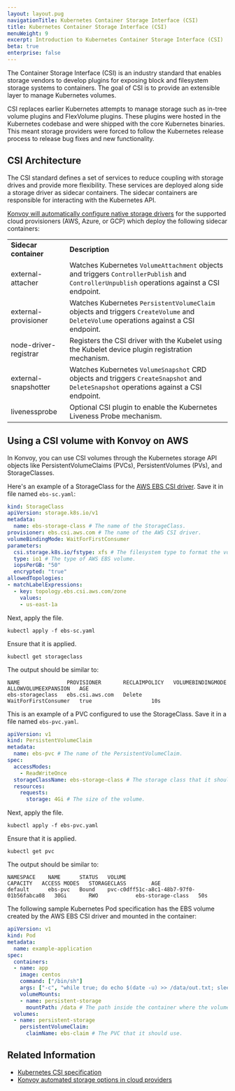 ```yaml
---
layout: layout.pug
navigationTitle: Kubernetes Container Storage Interface (CSI)
title: Kubernetes Container Storage Interface (CSI)
menuWeight: 9
excerpt: Introduction to Kubernetes Container Storage Interface (CSI)
beta: true
enterprise: false
---
```


<!-- markdownlint-disable MD030 -->

The Container Storage Interface (CSI) is an industry standard that enables storage vendors to develop plugins for exposing block and filesystem storage systems to containers. The goal of CSI is to provide an extensible layer to manage Kubernetes volumes.

CSI replaces earlier Kubernetes attempts to manage storage such as in-tree volume plugins and FlexVolume plugins. These plugins were hosted in the Kubernetes codebase and were shipped with the core Kubernetes binaries. This meant storage providers were forced to follow the Kubernetes release process to release bug fixes and new functionality.

## CSI Architecture

The CSI standard defines a set of services to reduce coupling with storage drives and provide more flexibility. These services are deployed along side a storage driver as sidecar containers. The sidecar containers are responsible for interacting with the Kubernetes API.

[Konvoy will automatically configure native storage drivers][automated-storage] for the supported cloud provisioners (AWS, Azure, or GCP) which deploy the following sidecar containers:

<table>
  <tr>
   <td><strong>Sidecar container</strong>
   </td>
   <td><strong>Description</strong>
   </td>
  </tr>
  <tr>
   <td>external-attacher
   </td>
   <td>Watches Kubernetes <code>VolumeAttachment</code> objects and triggers <code>ControllerPublish</code> and <code>ControllerUnpublish</code> operations against a CSI endpoint.
   </td>
  </tr>
  <tr>
   <td>external-provisioner
   </td>
   <td>Watches Kubernetes <code>PersistentVolumeClaim</code> objects and triggers <code>CreateVolume</code> and <code>DeleteVolume</code> operations against a CSI endpoint.
   </td>
  </tr>
  <tr>
   <td>node-driver-registrar
   </td>
   <td>Registers the CSI driver with the Kubelet using the Kubelet device plugin registration mechanism.
   </td>
  </tr>
  <tr>
   <td>external-snapshotter
   </td>
   <td>Watches Kubernetes <code>VolumeSnapshot</code> CRD objects and triggers <code>CreateSnapshot</code> and <code>DeleteSnapshot</code> operations against a CSI endpoint.
   </td>
  </tr>
  <tr>
   <td>livenessprobe
   </td>
   <td>Optional CSI plugin to enable the Kubernetes Liveness Probe mechanism.
   </td>
  </tr>
</table>

## Using a CSI volume with Konvoy on AWS

In Konvoy, you can use CSI volumes through the Kubernetes storage API objects like PersistentVolumeClaims (PVCs), PersistentVolumes (PVs), and StorageClasses.

Here's an example of a StorageClass for the [AWS EBS CSI driver][aws-ebs-csi-driver]. Save it in file named `ebs-sc.yaml`:

```yaml
kind: StorageClass
apiVersion: storage.k8s.io/v1
metadata:
  name: ebs-storage-class # The name of the StorageClass.
provisioner: ebs.csi.aws.com # The name of the AWS CSI driver.
volumeBindingMode: WaitForFirstConsumer
parameters:
  csi.storage.k8s.io/fstype: xfs # The filesystem type to format the volume.
  type: io1 # The type of AWS EBS volume.
  iopsPerGB: "50"
  encrypted: "true"
allowedTopologies:
- matchLabelExpressions:
  - key: topology.ebs.csi.aws.com/zone
    values:
    - us-east-1a
```

Next, apply the file.

```shell
kubectl apply -f ebs-sc.yaml
```

Ensure that it is applied.

```shell
kubectl get storageclass
```

The output should be similar to:

```shell
NAME               PROVISIONER       RECLAIMPOLICY   VOLUMEBINDINGMODE      ALLOWVOLUMEEXPANSION   AGE
ebs-storageclass   ebs.csi.aws.com   Delete          WaitForFirstConsumer   true                   10s
```

This is an example of a PVC configured to use the StorageClass. Save it in a file named `ebs-pvc.yaml`.

```yaml
apiVersion: v1
kind: PersistentVolumeClaim
metadata:
  name: ebs-pvc # The name of the PersistentVolumeClaim.
spec:
  accessModes:
    - ReadWriteOnce
  storageClassName: ebs-storage-class # The storage class that it should use.
  resources:
    requests:
      storage: 4Gi # The size of the volume.
```

Next, apply the file.

```shell
kubectl apply -f ebs-pvc.yaml
```

Ensure that it is applied.

```shell
kubectl get pvc
```

The output should be similar to:

```shell
NAMESPACE    NAME      STATUS   VOLUME                                     CAPACITY   ACCESS MODES   STORAGECLASS        AGE
default      ebs-pvc   Bound    pvc-c0dff51c-a8c1-48b7-97f0-01b56fabca08   30Gi       RWO            ebs-storage-class   50s
```

The following sample Kubernetes Pod specification has the EBS volume created by the AWS EBS CSI driver and mounted in the container:

```yaml
apiVersion: v1
kind: Pod
metadata:
  name: example-application
spec:
  containers:
  - name: app
    image: centos
    command: ["/bin/sh"]
    args: ["-c", "while true; do echo $(date -u) >> /data/out.txt; sleep 5; done"]
    volumeMounts:
    - name: persistent-storage
      mountPath: /data # The path inside the container where the volume is mounted.
  volumes:
  - name: persistent-storage
    persistentVolumeClaim:
      claimName: ebs-claim # The PVC that it should use.
```

## Related Information

- [Kubernetes CSI specification][k8s-csi]
- [Konvoy automated storage options in cloud providers][automated-storage]

[automated-storage]:../automated-storage
[aws-ebs-csi-driver]:https://github.com/kubernetes-sigs/aws-ebs-csi-driver
[k8s-csi]:https://kubernetes-csi.github.io/
